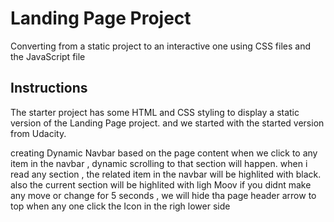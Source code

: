 # Landing Page Project
Converting from a static project to an interactive one using CSS files and the JavaScript file

## Instructions

The starter project has some HTML and CSS styling to display a static version of the Landing Page project. and we started with the started version from Udacity.

creating Dynamic Navbar based on the page content
when we click to any item in the navbar , dynamic scrolling to that section will happen.
when i read any section , the related item in the navbar will be highlited with black.
also the current section will be highlited with ligh Moov
if you didnt make any move or change for 5 seconds , we will hide tha page header
arrow to top when any one click the Icon in the righ lower side


